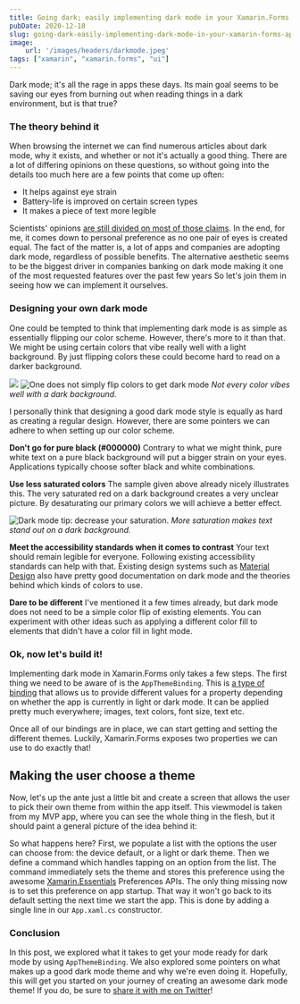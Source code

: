 ```yaml
---
title: Going dark; easily implementing dark mode in your Xamarin.Forms app
pubDate: 2020-12-18
slug: going-dark-easily-implementing-dark-mode-in-your-xamarin-forms-app
image: 
    url: '/images/headers/darkmode.jpeg'
tags: ["xamarin", "xamarin.forms", "ui"]
---
```

Dark mode; it's all the rage in apps these days. Its main goal seems to be saving our eyes from burning out when reading things in a dark environment, but is that true?

### The theory behind it
When browsing the internet we can find numerous articles about dark mode, why it exists, and whether or not it's actually a good thing. There are a lot of differing opinions on these questions, so without going into the details too much here are a few points that come up often:

*   It helps against eye strain
*   Battery-life is improved on certain screen types
*   It makes a piece of text more legible

Scientists' opinions [are still divided on most of those claims](https://www.wired.co.uk/article/dark-mode-chrome-android-ios-science). In the end, for me, it comes down to personal preference as no one pair of eyes is created equal. The fact of the matter is, a lot of apps and companies are adopting dark mode, regardless of possible benefits. The alternative aesthetic seems to be the biggest driver in companies banking on dark mode making it one of the most requested features over the past few years So let's join them in seeing how we can implement it ourselves.

### Designing your own dark mode
One could be tempted to think that implementing dark mode is as simple as essentially flipping our color scheme. However, there's more to it than that. We might be using certain colors that vibe really well with a light background. By just flipping colors these could become hard to read on a darker background.

![](/images/posts/image-62.png)
![One does not simply flip colors to get dark mode](/images/posts/image-61.png)
*Not every color vibes well with a dark background.*

I personally think that designing a good dark mode style is equally as hard as creating a regular design. However, there are some pointers we can adhere to when setting up our color scheme.

**Don't go for pure black (#000000)**
Contrary to what we might think, pure white text on a pure black background will put a bigger strain on your eyes. Applications typically choose softer black and white combinations.

**Use less saturated colors**
The sample given above already nicely illustrates this. The very saturated red on a dark background creates a very unclear picture. By desaturating our primary colors we will achieve a better effect.

![Dark mode tip: decrease your saturation.](/images/posts/image-63.png)
*More saturation makes text stand out on a dark background.*

**Meet the accessibility standards when it comes to contrast**
Your text should remain legible for everyone. Following existing accessibility standards can help with that. Existing design systems such as [Material Design](https://material.io/design/color/dark-theme.html) also have pretty good documentation on dark mode and the theories behind which kinds of colors to use.

**Dare to be different**
I've mentioned it a few times already, but dark mode does not need to be a simple color flip of existing elements. You can experiment with other ideas such as applying a different color fill to elements that didn't have a color fill in light mode.

### Ok, now let's build it!
Implementing dark mode in Xamarin.Forms only takes a few steps. The first thing we need to be aware of is the `AppThemeBinding`. This is [a type of binding](https://docs.microsoft.com/en-us/xamarin/xamarin-forms/user-interface/theming/system-theme-changes) that allows us to provide different values for a property depending on whether the app is currently in light or dark mode. It can be applied pretty much everywhere; images, text colors, font size, text etc.

<script src="https://gist.github.com/sthewissen/1f00e0a660d84f259abb8278396af11d.js"></script>

Once all of our bindings are in place, we can start getting and setting the different themes. Luckily, Xamarin.Forms exposes two properties we can use to do exactly that!

<script src="https://gist.github.com/sthewissen/1a108007d998123bd047719cc2fedd72.js"></script>

## Making the user choose a theme
Now, let's up the ante just a little bit and create a screen that allows the user to pick their own theme from within the app itself. This viewmodel is taken from my MVP app, where you can see the whole thing in the flesh, but it should paint a general picture of the idea behind it:

<script src="https://gist.github.com/sthewissen/ac1c78a9b3f87d140817e89efee3a830.js"></script>

So what happens here? First, we populate a list with the options the user can choose from: the device default, or a light or dark theme. Then we define a command which handles tapping on an option from the list. The command immediately sets the theme and stores this preference using the awesome [Xamarin.Essentials](https://docs.microsoft.com/en-us/xamarin/essentials/) Preferences APIs. The only thing missing now is to set this preference on app startup. That way it won't go back to its default setting the next time we start the app. This is done by adding a single line in our `App.xaml.cs` constructor.

<script src="https://gist.github.com/sthewissen/23da146e117d08fd67c6c6ca27dce448.js"></script>

### Conclusion
In this post, we explored what it takes to get your mode ready for dark mode by using `AppThemeBinding`. We also explored some pointers on what makes up a good dark mode theme and why we're even doing it. Hopefully, this will get you started on your journey of creating an awesome dark mode theme! If you do, be sure to [share it with me on Twitter](https://www.twitter.com/devnl)!